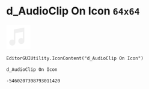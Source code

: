 # d_AudioClip On Icon `64x64`
<img src="/img/d_AudioClip%20On%20Icon.png" width=64 height=64>

``` CSharp
EditorGUIUtility.IconContent("d_AudioClip On Icon")
```
```
d_AudioClip On Icon
```
```
-5460207398793011420
```
